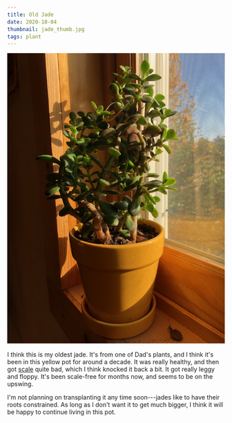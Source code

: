 ```yaml
---
title: Old Jade
date: 2020-10-04
thumbnail: jade_thumb.jpg
tags: plant
---
```

![](jade.jpg)

I think this is my oldest jade. It's from one of Dad's plants, and I think it's been in this yellow pot for around a decade. It was really healthy, and then got [scale](https://www.epicgardening.com/scale-insects/) quite bad, which I think knocked it back a bit. It got really leggy and floppy. It's been scale-free for months now, and seems to be on the upswing.

I'm not planning on transplanting it any time soon---jades like to have their roots constrained. As long as I don't want it to get much bigger, I think it will be happy to continue living in this pot.
